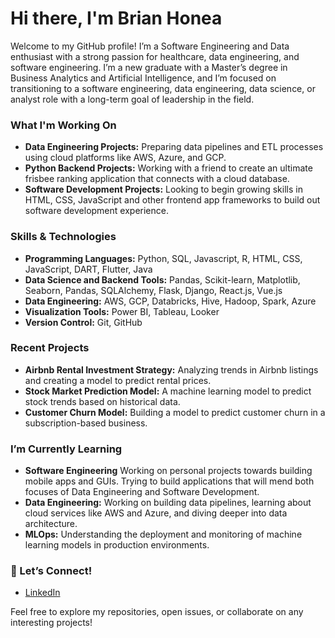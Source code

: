 # Hi there, I'm Brian Honea 

Welcome to my GitHub profile! I’m a Software Engineering and Data enthusiast with a strong passion for healthcare, data engineering, and software engineering. I’m a new graduate with a Master’s degree in Business Analytics and Artificial Intelligence, and I’m focused on transitioning to a software engineering, data engineering, data science, or analyst role with a long-term goal of leadership in the field. 

### What I'm Working On

- **Data Engineering Projects:** Preparing data pipelines and ETL processes using cloud platforms like AWS, Azure, and GCP.
- **Python Backend Projects:** Working with a friend to create an ultimate frisbee ranking application that connects with a cloud database.
- **Software Development Projects:** Looking to begin growing skills in HTML, CSS, JavaScript and other frontend app frameworks to build out software development experience.
  
###  Skills & Technologies

- **Programming Languages:** Python, SQL, Javascript, R, HTML, CSS, JavaScript, DART, Flutter, Java
- **Data Science and Backend Tools:** Pandas, Scikit-learn, Matplotlib, Seaborn, Pandas, SQLAlchemy, Flask, Django, React.js, Vue.js
- **Data Engineering:** AWS, GCP, Databricks, Hive, Hadoop, Spark, Azure 
- **Visualization Tools:** Power BI, Tableau, Looker
- **Version Control:** Git, GitHub

###  Recent Projects

- **Airbnb Rental Investment Strategy:** Analyzing trends in Airbnb listings and creating a model to predict rental prices.
- **Stock Market Prediction Model:** A machine learning model to predict stock trends based on historical data.
- **Customer Churn Model:** Building a model to predict customer churn in a subscription-based business.

###  I’m Currently Learning

- **Software Engineering** Working on personal projects towards building mobile apps and GUIs. Trying to build applications that will mend both focuses of Data Engineering and Software Development.
- **Data Engineering:** Working on building data pipelines, learning about cloud services like AWS and Azure, and diving deeper into data architecture.
- **MLOps:** Understanding the deployment and monitoring of machine learning models in production environments.

### 💼 Let’s Connect!

- [LinkedIn](https://www.linkedin.com/in/brian-honea)
<!-- [Portfolio](https://www.brianhonea.com) (if you have one) -->

Feel free to explore my repositories, open issues, or collaborate on any interesting projects!
